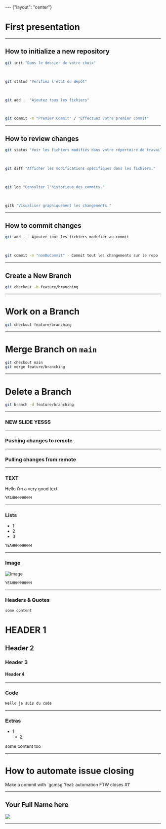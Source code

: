 --- {"layout": "center"}

# First presentation

---

## How to initialize a new repository
```bash 
git init "Dans le dossier de votre choix"
```
<br>

```bash 
git status "Vérifiez l'état du dépôt"
```
<br>

```bash 
git add .  "Ajoutez tous les fichiers"
```
<br>

```bash 
git commit -m "Premier Commit" / "Effectuez votre premier commit"
```

---

## How to review changes

```bash 
git status "Voir les fichiers modifiés dans votre répertoire de travail."
```
<br>

```bash 
git diff "Afficher les modifications spécifiques dans les fichiers."
```
<br>

```bash 
git log "Consulter l'historique des commits."
```
<br>

```bash 
gitk "Visualiser graphiquement les changements."
```

---

## How to commit changes

```bash 
git add . - Ajouter tout les fichiers modifier au commit
```
<br>

```bash 
git commit -m "nomDuCommit" - Commit tout les changements sur le repo
```
--- 

## Create a New Branch


```bash
git checkout -b feature/branching
```
---

# Work on a Branch


```bash
git checkout feature/branching
```

---

# Merge Branch on `main`

```bash
git checkout main
git merge feature/branching
```

--- 

# Delete a Branch

```bash
git branch -d feature/branching
```

--- 

### NEW SLIDE YESSS

--- 

### Pushing changes to remote

---

### Pulling changes from remote

---

### TEXT 

Hello i'm a very good text

```bash 
YEAHHHHHHHHH
```


---

### Lists 

- 1
- 2
- 3

```bash 
YEAHHHHHHHHH
```

---

### Image 

![Image](https://github.githubassets.com/images/modules/logos_page/GitHub-Mark.png)

```bash 
YEAHHHHHHHHH
```


---

### Headers & Quotes

`some content`

# HEADER 1
## Header 2
### Header 3
#### Header 4


---

### Code 

```bash 
Hello je suis du code 
```

---

### Extras
- 1
  - [2](Hello)

some content too

---

# How to automate issue closing

Make a commit with `gcmsg 'feat: automation FTW closes #1'

---

## Your Full Name here

![](https://raw.githubusercontent.com/flexbox/github-bootcamp/main/slides/github-bootcamp.png)

--- 
